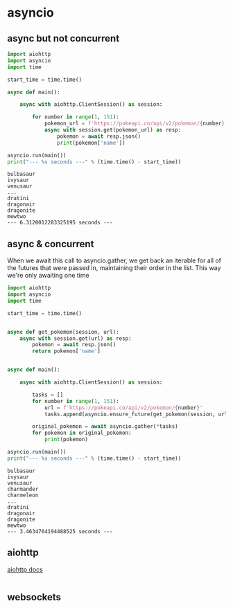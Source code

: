# asyncio

## async but not concurrent

```python
import aiohttp
import asyncio
import time

start_time = time.time()

async def main():

    async with aiohttp.ClientSession() as session:

        for number in range(1, 151):
            pokemon_url = f'https://pokeapi.co/api/v2/pokemon/{number}'
            async with session.get(pokemon_url) as resp:
                pokemon = await resp.json()
                print(pokemon['name'])

asyncio.run(main())
print("--- %s seconds ---" % (time.time() - start_time))
```
```output
bulbasaur
ivysaur
venusaur
...
dratini
dragonair
dragonite
mewtwo
--- 6.3120012283325195 seconds ---
```

## async & concurrent

When we await this call to asyncio.gather, we get back an iterable for all of the futures that were passed in, maintaining their order in the list. This way we're only awaiting one time

```python
import aiohttp
import asyncio
import time

start_time = time.time()


async def get_pokemon(session, url):
    async with session.get(url) as resp:
        pokemon = await resp.json()
        return pokemon['name']


async def main():

    async with aiohttp.ClientSession() as session:

        tasks = []
        for number in range(1, 151):
            url = f'https://pokeapi.co/api/v2/pokemon/{number}'
            tasks.append(asyncio.ensure_future(get_pokemon(session, url)))

        original_pokemon = await asyncio.gather(*tasks)
        for pokemon in original_pokemon:
            print(pokemon)

asyncio.run(main())
print("--- %s seconds ---" % (time.time() - start_time))
```
```output
bulbasaur
ivysaur
venusaur
charmander
charmeleon
...
dratini
dragonair
dragonite
mewtwo
--- 3.4634764194488525 seconds ---
```
## aiohttp

[aiohttp docs](https://docs.aiohttp.org/en/stable/index.html)

```python
```


## websockets


```python

```
